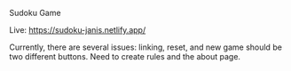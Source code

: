Sudoku Game

Live: https://sudoku-janis.netlify.app/

Currently, there are several issues: linking, reset, and new game should be two different buttons.
Need to create rules and the about page.

